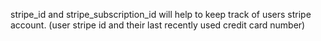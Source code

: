 stripe_id and stripe_subscription_id will help to keep track of users stripe account. (user stripe id and their last recently used credit card number)
